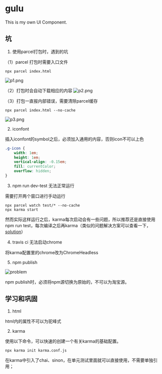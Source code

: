 # gulu
This is my own UI Component.

## 坑

1. 使用parcel打包时，遇到的坑

（1）parcel 打包时需要入口文件
```
npx parcel index.html
```
![p1.png](https://www.imageoss.com/images/2020/01/08/p1.png)

（2）打包时会自动下载相应的内容
![p2.png](https://www.imageoss.com/images/2020/01/08/p2.png)

（3）打包一直报内部错误，需要清除parcel缓存
```
npx parcel index.html --no-cache
```
![p3.png](https://www.imageoss.com/images/2020/01/08/p3.png)

2. iconfont

插入iconfont的symbol之后，必须加入通用的内容，否则icon不可以上色

```css
.g-icon {
    width: 1em;
    height: 1em;
    vertical-align: -0.15em;
    fill: currentColor;
    overflow: hidden;
}
```

3. npm run dev-test 无法正常运行

需要打开两个窗口进行手动运行
```
npx parcel watch test/* --no-cache
npx karma start
```
然而实际这样运行之后，karma每次启动会有一些问题，所以推荐还是直接使用npm run test，每次编译之后再karma（类似的问题解决方案可以查看一下，[solution](https://www.e-learn.cn/content/wangluowenzhang/171025)）


4. travis ci 无法启动chrome

将karma配置里的chrome改为ChromeHeadless

5. npm publish

![problem]([![1.png](https://www.imageoss.com/images/2020/01/10/1.png)](https://www.imageoss.com/image/4vI8b))

npm publish时，必须将npm源切换为原始的，不可以为淘宝源。


## 学习和巩固

1. html

html内的属性不可以为驼峰式

2. karma

使用以下命令，可以快速的创建一个有关karma的基础配置。
```
npx karma init karma.conf.js
```

在karma中引入了chai、sinon，在单元测试里面就可以直接使用，不需要单独引用；
